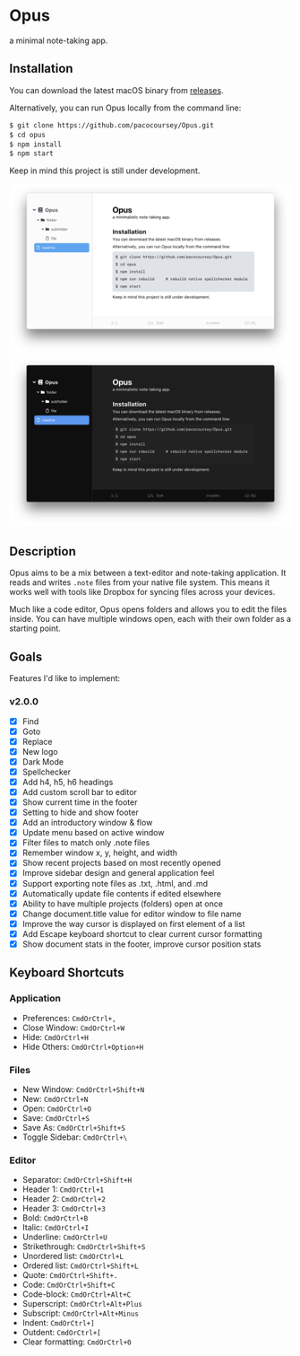 # Opus

a minimal note-taking app.

## Installation

You can download the latest macOS binary from [releases](https://github.com/pacocoursey/Opus/releases/latest).

Alternatively, you can run Opus locally from the command line:

```bash
$ git clone https://github.com/pacocoursey/Opus.git
$ cd opus
$ npm install
$ npm start
```

Keep in mind this project is still under development.

![Opus Light Mode Screenshot](assets/screenshot-light.png)
![Opus Dark Mode Screenshot](assets/screenshot-dark.png)

## Description

Opus aims to be a mix between a text-editor and note-taking application. It reads and writes `.note` files from your native file system. This means it works well with tools like Dropbox for syncing files across your devices.

Much like a code editor, Opus opens folders and allows you to edit the files inside. You can have multiple windows open, each with their own folder as a starting point.

## Goals

Features I'd like to implement:

### v2.0.0

- [X] Find
- [X] Goto
- [X] Replace
- [X] New logo
- [X] Dark Mode
- [X] Spellchecker
- [X] Add h4, h5, h6 headings
- [X] Add custom scroll bar to editor
- [X] Show current time in the footer
- [X] Setting to hide and show footer
- [X] Add an introductory window & flow
- [X] Update menu based on active window
- [X] Filter files to match only .note files
- [X] Remember window x, y, height, and width
- [X] Show recent projects based on most recently opened
- [X] Improve sidebar design and general application feel
- [X] Support exporting note files as .txt, .html, and .md
- [X] Automatically update file contents if edited elsewhere
- [X] Ability to have multiple projects (folders) open at once
- [X] Change document.title value for editor window to file name
- [X] Improve the way cursor is displayed on first element of a list
- [X] Add Escape keyboard shortcut to clear current cursor formatting
- [X] Show document stats in the footer, improve cursor position stats

## Keyboard Shortcuts

### Application

- Preferences: `CmdOrCtrl+,`
- Close Window: `CmdOrCtrl+W`
- Hide: `CmdOrCtrl+H`
- Hide Others: `CmdOrCtrl+Option+H`

### Files

- New Window: `CmdOrCtrl+Shift+N`
- New: `CmdOrCtrl+N`
- Open: `CmdOrCtrl+O`
- Save: `CmdOrCtrl+S`
- Save As: `CmdOrCtrl+Shift+S`
- Toggle Sidebar: `CmdOrCtrl+\`

### Editor

- Separator: `CmdOrCtrl+Shift+H`
- Header 1: `CmdOrCtrl+1`
- Header 2: `CmdOrCtrl+2`
- Header 3: `CmdOrCtrl+3`
- Bold: `CmdOrCtrl+B`
- Italic: `CmdOrCtrl+I`
- Underline: `CmdOrCtrl+U`
- Strikethrough: `CmdOrCtrl+Shift+S`
- Unordered list: `CmdOrCtrl+L`
- Ordered list: `CmdOrCtrl+Shift+L`
- Quote: `CmdOrCtrl+Shift+.`
- Code: `CmdOrCtrl+Shift+C`
- Code-block: `CmdOrCtrl+Alt+C`
- Superscript: `CmdOrCtrl+Alt+Plus`
- Subscript: `CmdOrCtrl+Alt+Minus`
- Indent: `CmdOrCtrl+]`
- Outdent: `CmdOrCtrl+[`
- Clear formatting: `CmdOrCtrl+0`
